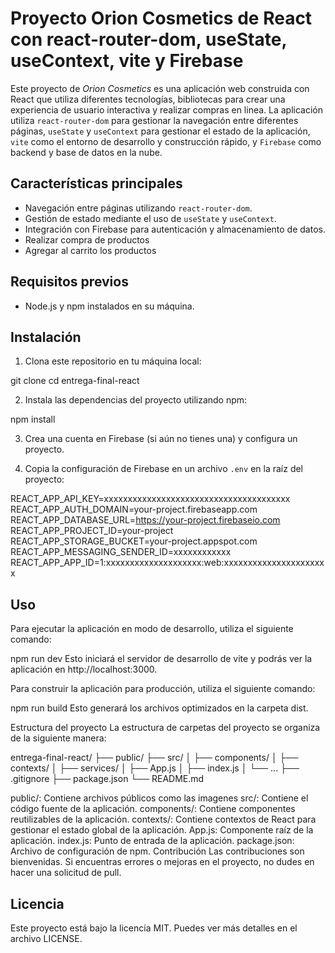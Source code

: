 # Proyecto Orion Cosmetics de React con react-router-dom, useState, useContext, vite y Firebase

Este proyecto de *Orion Cosmetics* es una aplicación web construida con React que utiliza diferentes tecnologías, bibliotecas para crear una experiencia de usuario interactiva y realizar compras en linea. La aplicación utiliza `react-router-dom` para gestionar la navegación entre diferentes páginas, `useState` y `useContext` para gestionar el estado de la aplicación, `vite` como el entorno de desarrollo y construcción rápido, y `Firebase` como backend y base de datos en la nube.

## Características principales

- Navegación entre páginas utilizando `react-router-dom`.
- Gestión de estado mediante el uso de `useState` y `useContext`.
- Integración con Firebase para autenticación y almacenamiento de datos.
- Realizar compra de productos
- Agregar al carrito los productos

## Requisitos previos

- Node.js y npm instalados en su máquina.

## Instalación

1. Clona este repositorio en tu máquina local:

git clone <url-del-repositorio>
cd entrega-final-react


2. Instala las dependencias del proyecto utilizando npm:

npm install


3. Crea una cuenta en Firebase (si aún no tienes una) y configura un proyecto.

4. Copia la configuración de Firebase en un archivo `.env` en la raíz del proyecto:

REACT_APP_API_KEY=xxxxxxxxxxxxxxxxxxxxxxxxxxxxxxxxxxxxxxx
REACT_APP_AUTH_DOMAIN=your-project.firebaseapp.com
REACT_APP_DATABASE_URL=https://your-project.firebaseio.com
REACT_APP_PROJECT_ID=your-project
REACT_APP_STORAGE_BUCKET=your-project.appspot.com
REACT_APP_MESSAGING_SENDER_ID=xxxxxxxxxxxx
REACT_APP_APP_ID=1:xxxxxxxxxxxxxxxxxxxx:web:xxxxxxxxxxxxxxxxxxxxxx


## Uso
Para ejecutar la aplicación en modo de desarrollo, utiliza el siguiente comando:

npm run dev
Esto iniciará el servidor de desarrollo de vite y podrás ver la aplicación en http://localhost:3000.

Para construir la aplicación para producción, utiliza el siguiente comando:

npm run build
Esto generará los archivos optimizados en la carpeta dist.

Estructura del proyecto
La estructura de carpetas del proyecto se organiza de la siguiente manera:

entrega-final-react/
  ├── public/
  ├── src/
  │   ├── components/
  │   ├── contexts/
  │   ├── services/
  │   ├── App.js
  │   ├── index.js
  │   └── ...
  ├── .gitignore
  ├── package.json
  └── README.md


public/: Contiene archivos públicos como las imagenes
src/: Contiene el código fuente de la aplicación.
components/: Contiene componentes reutilizables de la aplicación.
contexts/: Contiene contextos de React para gestionar el estado global de la aplicación.
App.js: Componente raíz de la aplicación.
index.js: Punto de entrada de la aplicación.
package.json: Archivo de configuración de npm.
Contribución
Las contribuciones son bienvenidas. Si encuentras errores o mejoras en el proyecto, no dudes en hacer una solicitud de pull.

## Licencia
Este proyecto está bajo la licencia MIT. Puedes ver más detalles en el archivo LICENSE.



